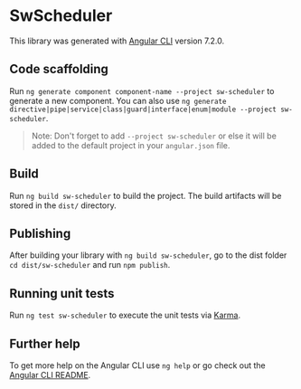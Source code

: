 # SwScheduler

This library was generated with [Angular CLI](https://github.com/angular/angular-cli) version 7.2.0.

## Code scaffolding

Run `ng generate component component-name --project sw-scheduler` to generate a new component. You can also use `ng generate directive|pipe|service|class|guard|interface|enum|module --project sw-scheduler`.
> Note: Don't forget to add `--project sw-scheduler` or else it will be added to the default project in your `angular.json` file. 

## Build

Run `ng build sw-scheduler` to build the project. The build artifacts will be stored in the `dist/` directory.

## Publishing

After building your library with `ng build sw-scheduler`, go to the dist folder `cd dist/sw-scheduler` and run `npm publish`.

## Running unit tests

Run `ng test sw-scheduler` to execute the unit tests via [Karma](https://karma-runner.github.io).

## Further help

To get more help on the Angular CLI use `ng help` or go check out the [Angular CLI README](https://github.com/angular/angular-cli/blob/master/README.md).
